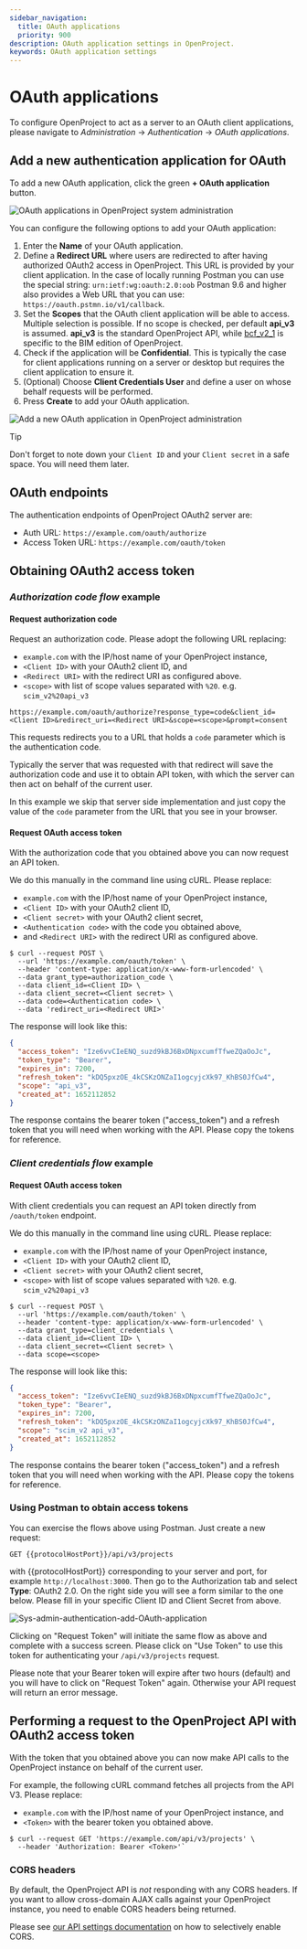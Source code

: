 ```yaml
---
sidebar_navigation:
  title: OAuth applications
  priority: 900
description: OAuth application settings in OpenProject.
keywords: OAuth application settings
---
```

# OAuth applications

To configure OpenProject to act as a server to an OAuth client applications, please navigate to *Administration* -> *Authentication* -> *OAuth applications*.

## Add a new authentication application for OAuth

To add a new OAuth application, click the green **+ OAuth application** button.

![OAuth applications in OpenProject system administration](openproject_system_admin_guide_oauth_application_button.png)

You can configure the following options to add your OAuth application:

1. Enter the **Name** of your OAuth application.
2. Define a **Redirect URL** where users are redirected to
   after having authorized OAuth2 access in OpenProject.
   This URL is provided by your client application.
   In the case of locally running Postman you can use the special string:
   `urn:ietf:wg:oauth:2.0:oob`
   Postman 9.6 and higher also provides a Web URL that you can use:
   `https://oauth.pstmn.io/v1/callback`.
3. Set the **Scopes** that the OAuth client application will be
   able to access. Multiple selection is possible.
   If no scope is checked, per default **api_v3** is assumed.
   **api_v3** is the standard OpenProject API, while
   [bcf_v2_1](../../../api/bcf-rest-api) is specific to the BIM edition of
   OpenProject.
4. Check if the application will be **Confidential**.
   This is typically the case for client applications
   running on a server or desktop but requires the
   client application to ensure it.
5. (Optional) Choose **Client Credentials User** and define a
   user on whose behalf requests will be performed.
6. Press **Create** to add your OAuth application.

![Add a new OAuth application in OpenProject administration](openproject_system_admin_guide_oauth_application_new.png)

> [!TIP]
> Don't forget to note down your `Client ID` and your `Client secret`
in a safe space. You will need them later.

## OAuth endpoints

The authentication endpoints of OpenProject OAuth2 server are:

* Auth URL: `https://example.com/oauth/authorize`
* Access Token URL: `https://example.com/oauth/token`

## Obtaining OAuth2 access token
### *Authorization code flow* example
#### Request authorization code

Request an authorization code. Please adopt the following URL replacing:

* `example.com` with the IP/host name of your OpenProject instance,
* `<Client ID>` with your OAuth2 client ID, and
* `<Redirect URI>` with the redirect URI as configured above.
* `<scope>` with list of scope values separated with `%20`. e.g. `scim_v2%20api_v3`

`https://example.com/oauth/authorize?response_type=code&client_id=<Client ID>&redirect_uri=<Redirect URI>&scope=<scope>&prompt=consent`

This requests redirects you to a URL that holds a `code` parameter
which is the authentication code.

Typically the server that was requested with that redirect will save
the authorization code and use it to obtain API token, with which
the server can then act on behalf of the current user.

In this example we skip that server side implementation and just
copy the value of the `code` parameter from the URL that you see
in your browser.

#### Request OAuth access token

With the authorization code that you obtained above you can now
request an API token.

We do this manually in the command line using cURL. Please replace:

* `example.com` with the IP/host name of your OpenProject instance,
* `<Client ID>` with your OAuth2 client ID,
* `<Client secret>` with your OAuth2 client secret,
* `<Authentication code>` with the code you obtained above,
* and `<Redirect URI>` with the redirect URI as configured above.

```shell
$ curl --request POST \
  --url 'https://example.com/oauth/token' \
  --header 'content-type: application/x-www-form-urlencoded' \
  --data grant_type=authorization_code \
  --data client_id=<Client ID> \
  --data client_secret=<Client secret> \
  --data code=<Authentication code> \
  --data 'redirect_uri=<Redirect URI>'
```

The response will look like this:

```json
{
  "access_token": "Ize6vvCIeENQ_suzd9kBJ6BxDNpxcumfTfweZQaOoJc",
  "token_type": "Bearer",
  "expires_in": 7200,
  "refresh_token": "kDQ5pxzOE_4kCSKzONZaI1ogcyjcXk97_KhBS0JfCw4",
  "scope": "api_v3",
  "created_at": 1652112852
}
```

The response contains the bearer token ("access_token") and a refresh token that you will need when working with the API.
Please copy the tokens for reference.

### *Client credentials flow* example
#### Request OAuth access token

With client credentials you can request an API token directly from `/oauth/token` endpoint.

We do this manually in the command line using cURL. Please replace:

* `example.com` with the IP/host name of your OpenProject instance,
* `<Client ID>` with your OAuth2 client ID,
* `<Client secret>` with your OAuth2 client secret,
* `<scope>` with list of scope values separated with `%20`. e.g. `scim_v2%20api_v3`

```shell
$ curl --request POST \
  --url 'https://example.com/oauth/token' \
  --header 'content-type: application/x-www-form-urlencoded' \
  --data grant_type=client_credentials \
  --data client_id=<Client ID> \
  --data client_secret=<Client secret> \
  --data scope=<scope>
```

The response will look like this:

```json
{
  "access_token": "Ize6vvCIeENQ_suzd9kBJ6BxDNpxcumfTfweZQaOoJc",
  "token_type": "Bearer",
  "expires_in": 7200,
  "refresh_token": "kDQ5pxzOE_4kCSKzONZaI1ogcyjcXk97_KhBS0JfCw4",
  "scope": "scim_v2 api_v3",
  "created_at": 1652112852
}
```

The response contains the bearer token ("access_token") and a refresh token that you will need when working with the API.
Please copy the tokens for reference.


### Using Postman to obtain access tokens

You can exercise the flows above using Postman.
Just create a new request:

```text
GET {{protocolHostPort}}/api/v3/projects
```

with {{protocolHostPort}} corresponding to your server and port,
for example `http://localhost:3000`. Then go to the
Authorization tab and select **Type**: OAuth2 2.0. On the right
side you will see a form similar to the one below.
Please fill in your specific Client ID and Client Secret from above.

![Sys-admin-authentication-add-OAuth-application](Sys-admin-authentication-oauth-postman.png)

Clicking on "Request Token" will initiate the same flow as above
and complete with a success screen. Please click on "Use Token"
to use this token for authenticating your `/api/v3/projects` request.

Please note that your Bearer token will expire after two hours (default)
and you will have to click on "Request Token" again. Otherwise your
API request will return an error message.

## Performing a request to the OpenProject API with OAuth2 access token
  
With the token that you obtained above you can now make API calls to the OpenProject instance on behalf of the current user.

For example, the following cURL command fetches all projects from the API V3. Please replace:

* `example.com` with the IP/host name of your OpenProject instance, and
* `<Token>` with the bearer token you obtained above.

```shell
$ curl --request GET 'https://example.com/api/v3/projects' \
  --header 'Authorization: Bearer <Token>'`
```



### CORS headers

By default, the OpenProject API is _not_ responding with any CORS headers.
If you want to allow cross-domain AJAX calls against your OpenProject instance, you need to enable CORS headers being returned.

Please see [our API settings documentation](../../../system-admin-guide/api-and-webhooks/) on
how to selectively enable CORS.
